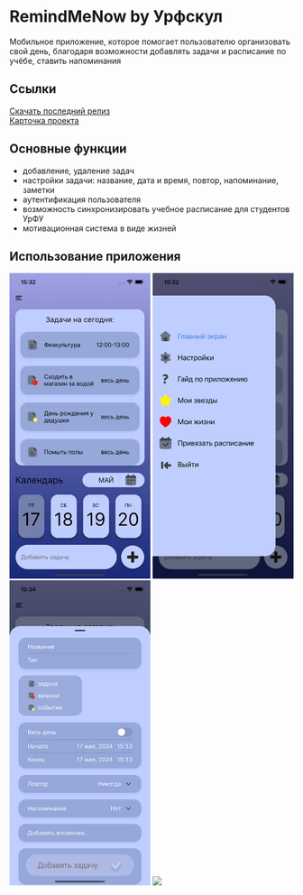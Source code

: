 # RemindMeNow by Урфскул
Мобильное приложение, которое помогает пользователю организовать свой день, благодаря возможности добавлять задачи и расписание по учёбе, ставить напоминания

## Ссылки
[Скачать последний релиз](https://github.com/Daniil-Leshchev/RemindMeNow/releases/download/v1.0.0/RemindMeNow.apk)\
[Карточка проекта](https://project.ai-info.ru/teams/urfskul)

## Основные функции

* добавление, удаление задач
* настройки задачи: название, дата и время, повтор, напоминание, заметки
* аутентификация пользователя
* возможность синхронизировать учебное расписание для студентов УрФУ
* мотивационная система в виде жизней


## Использование приложения

<img src="/assets/screenshots/main-screen.png" width="250"/>
<img src="/assets/screenshots/navigation.png" width="250"/>
<img src="/assets/screenshots/add-task.png" width="250"/>
<img src="/assets/assets/screenshots/day-tasks.png" width="250"/>